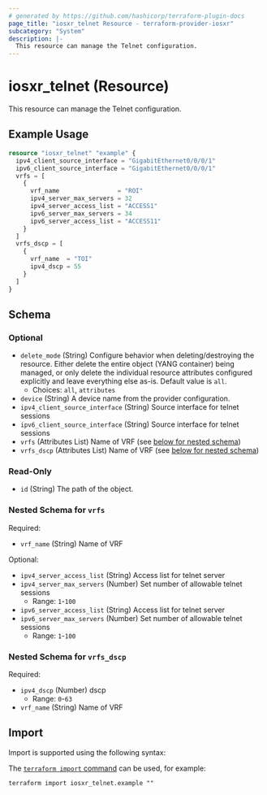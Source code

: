 ```yaml
---
# generated by https://github.com/hashicorp/terraform-plugin-docs
page_title: "iosxr_telnet Resource - terraform-provider-iosxr"
subcategory: "System"
description: |-
  This resource can manage the Telnet configuration.
---
```


# iosxr_telnet (Resource)

This resource can manage the Telnet configuration.

## Example Usage

```terraform
resource "iosxr_telnet" "example" {
  ipv4_client_source_interface = "GigabitEthernet0/0/0/1"
  ipv6_client_source_interface = "GigabitEthernet0/0/0/1"
  vrfs = [
    {
      vrf_name                = "ROI"
      ipv4_server_max_servers = 32
      ipv4_server_access_list = "ACCESS1"
      ipv6_server_max_servers = 34
      ipv6_server_access_list = "ACCESS11"
    }
  ]
  vrfs_dscp = [
    {
      vrf_name  = "TOI"
      ipv4_dscp = 55
    }
  ]
}
```

<!-- schema generated by tfplugindocs -->
## Schema

### Optional

- `delete_mode` (String) Configure behavior when deleting/destroying the resource. Either delete the entire object (YANG container) being managed, or only delete the individual resource attributes configured explicitly and leave everything else as-is. Default value is `all`.
  - Choices: `all`, `attributes`
- `device` (String) A device name from the provider configuration.
- `ipv4_client_source_interface` (String) Source interface for telnet sessions
- `ipv6_client_source_interface` (String) Source interface for telnet sessions
- `vrfs` (Attributes List) Name of VRF (see [below for nested schema](#nestedatt--vrfs))
- `vrfs_dscp` (Attributes List) Name of VRF (see [below for nested schema](#nestedatt--vrfs_dscp))

### Read-Only

- `id` (String) The path of the object.

<a id="nestedatt--vrfs"></a>
### Nested Schema for `vrfs`

Required:

- `vrf_name` (String) Name of VRF

Optional:

- `ipv4_server_access_list` (String) Access list for telnet server
- `ipv4_server_max_servers` (Number) Set number of allowable telnet sessions
  - Range: `1`-`100`
- `ipv6_server_access_list` (String) Access list for telnet server
- `ipv6_server_max_servers` (Number) Set number of allowable telnet sessions
  - Range: `1`-`100`


<a id="nestedatt--vrfs_dscp"></a>
### Nested Schema for `vrfs_dscp`

Required:

- `ipv4_dscp` (Number) dscp
  - Range: `0`-`63`
- `vrf_name` (String) Name of VRF

## Import

Import is supported using the following syntax:

The [`terraform import` command](https://developer.hashicorp.com/terraform/cli/commands/import) can be used, for example:

```shell
terraform import iosxr_telnet.example ""
```
